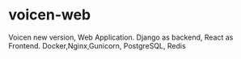 # voicen-web
Voicen new version, Web Application. Django as backend, React as Frontend. Docker,Nginx,Gunicorn, PostgreSQL, Redis
